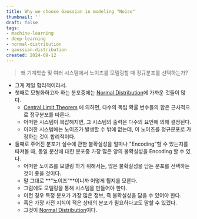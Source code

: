 ```yaml
---
title: Why we choose Gaussian in modeling "Noise"
thumbnail: ''
draft: false
tags:
- machine-learning
- deep-learning
- normal-distribution
- gaussian-distribution
created: 2024-09-12
---
```



 > 
 > 왜 기계학습 및 여러 시스템에서 노이즈를 모델링할 때 정규분포를 선택하는가?

* 그게 제일 합리적이라서.
* 첫째로 모형화하고자 하는 분포중에는 [Normal Distribution](../../../Math/Probability%20Theory/Normal%20Distribution.md)에 가까운 것들이 많다.
  * [Central Limit Theorem](../../../Math/Probability%20Theory/Central%20Limit%20Theorem.md) 에 의하면, 다수의 독립 확률 변수들의 합은 근사적으로 정규분포를 따른다.
  * 어떠한 시스템이 복잡해지면, 그 시스템의 출력은 다수의 요인에 의해 결정된다.
  * 이러한 시스템에는 노이즈가 발생할 수 밖에 없는데, 이 노이즈를 정규분포로 가정하는 것이 합리적이다.
* 둘째로 주어진 분포가 실수에 관한 불확실성을 얼마나 "Encoding"할 수 있는지를 따져볼 때, 동일 분산에 대한 분포중 가장 많은 양의 불확실성을 Encoding 할 수 있다.
  * 어떠한 노이즈를 모델링 하기 위해서는, 많은 불확실성을 담는 분포를 선택하는 것이 좋을 것이다.
  * 말 그대로 \*\*"노이즈"\*\*이니까 어떻게 튈지를 모른다.
  * 그럼에도 모델링을 통해 시스템을 만들어야 한다.
  * 이런 경우 특정 분포가 가장 많은 정보, 즉 불확실성을 담을 수 있어야 한다.
  * 혹은 가장 사전 지식이 적은 상태의 분포가 필요하다고도 말할 수 있겠다.
  * 그것이 [Normal Distribution](../../../Math/Probability%20Theory/Normal%20Distribution.md)이다.
